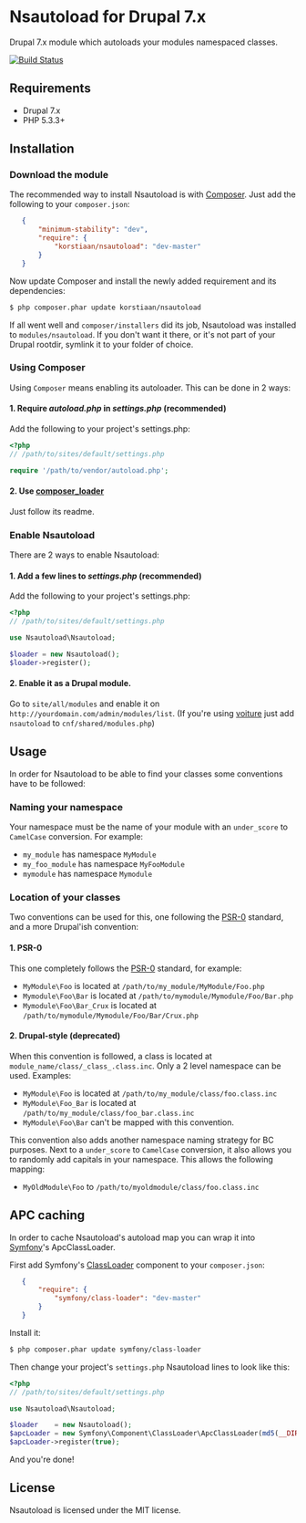 # Nsautoload for Drupal 7.x

Drupal 7.x module which autoloads your modules namespaced classes.

[![Build Status](https://secure.travis-ci.org/korstiaan/nsautoload.png)](http://travis-ci.org/korstiaan/nsautoload)

## Requirements

* Drupal 7.x
* PHP 5.3.3+

## Installation

### Download the module

The recommended way to install Nsautoload is with [Composer](http://getcomposer.org). 
Just add the following to your `composer.json`:

```json
   {
   	   "minimum-stability": "dev",
	   "require": {
		   "korstiaan/nsautoload": "dev-master"
	   }
   }
```

Now update Composer and install the newly added requirement and its dependencies:

``` bash
$ php composer.phar update korstiaan/nsautoload
```

If all went well and `composer/installers` did its job, Nsautoload was installed to `modules/nsautoload`. 
If you don't want it there, or it's not part of your Drupal rootdir, symlink it to your folder of choice.   

### Using Composer

Using `Composer` means enabling its autoloader. This can be done in 2 ways:

#### 1. Require _autoload.php_ in _settings.php_ (recommended) 

Add the following to your project's settings.php:

```php
<?php
// /path/to/sites/default/settings.php

require '/path/to/vendor/autoload.php';
```

#### 2. Use [composer_loader](https://github.com/korstiaan/composer_loader)

Just follow its readme.

### Enable Nsautoload

There are 2 ways to enable Nsautoload:

#### 1. Add a few lines to _settings.php_ (recommended)

Add the following to your project's settings.php:

```php
<?php
// /path/to/sites/default/settings.php

use Nsautoload\Nsautoload;

$loader = new Nsautoload();
$loader->register();
```

#### 2. Enable it as a Drupal module.

Go to `site/all/modules` and enable it on `http://yourdomain.com/admin/modules/list`. 
(If you're using [voiture](http://voiture.hoppinger.com) just add `nsautoload` to `cnf/shared/modules.php`)

## Usage

In order for Nsautoload to be able to find your classes some conventions have to be followed:

###	Naming your namespace
 
Your namespace must be the name of your module with an `under_score` to `CamelCase` conversion.
For example:

* `my_module` has namespace `MyModule`
* `my_foo_module` has namespace `MyFooModule`
* `mymodule` has namespace `Mymodule` 

###	Location of your classes
	
Two conventions can be used for this, one following the [PSR-0](https://github.com/php-fig/fig-standards/blob/master/accepted/PSR-0.md) standard, and a more Drupal'ish convention:

#### 1. PSR-0

This one completely follows the [PSR-0](https://github.com/php-fig/fig-standards/blob/master/accepted/PSR-0.md) standard, for example:

* `MyModule\Foo` is located at `/path/to/my_module/MyModule/Foo.php`
* `Mymodule\Foo\Bar` is located at `/path/to/mymodule/Mymodule/Foo/Bar.php`
* `Mymodule\Foo\Bar_Crux` is located at `/path/to/mymodule/Mymodule/Foo/Bar/Crux.php`

#### 2. Drupal-style (deprecated)

When this convention is followed, a class is located at `module_name/class/_class_.class.inc`. Only a 2 level namespace can be used. Examples:

* `MyModule\Foo` is located at `/path/to/my_module/class/foo.class.inc`
* `MyModule\Foo_Bar` is located at `/path/to/my_module/class/foo_bar.class.inc`
* `MyModule\Foo\Bar` can't be mapped with this convention.

This convention also adds another namespace naming strategy for BC purposes. Next to a `under_score` to `CamelCase` conversion, it also allows you to randomly add capitals in your namespace.
This allows the following mapping:

* `MyOldModule\Foo` to `/path/to/myoldmodule/class/foo.class.inc`

## APC caching
 
In order to cache Nsautoload's autoload map you can wrap it into [Symfony](http://www.symfony.com)'s ApcClassLoader.

First add Symfony's [ClassLoader](https://github.com/symfony/ClassLoader) component to your `composer.json`:
 
```json
   {
	   "require": {
		   "symfony/class-loader": "dev-master"
	   }
   }
```

Install it:

```bash
$ php composer.phar update symfony/class-loader
```

Then change your project's `settings.php` Nsautoload lines to look like this:

```php
<?php
// /path/to/sites/default/settings.php

use Nsautoload\Nsautoload;

$loader    = new Nsautoload();
$apcLoader = new Symfony\Component\ClassLoader\ApcClassLoader(md5(__DIR__), $loader);
$apcLoader->register(true);
```

And you're done!

## License

Nsautoload is licensed under the MIT license.
